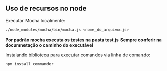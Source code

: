 ## Uso de recursos no node

Executar Mocha localmente:
```bash
./node_modules/mocha/bin/mocha.js <nome_do_arquivo.js>
```
**Por padrão mocha executa os testes na pasta test.js**
**Sempre conferir na documnetação o caminho do executável**

Instalando biblioteca para executar comandos via linha de comando:
```bash
npm install commander
```